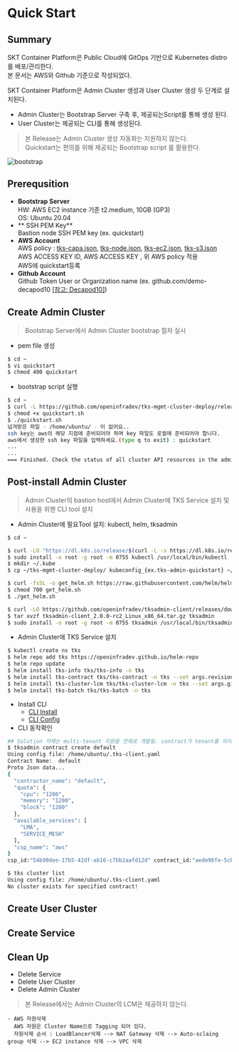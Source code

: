 # Quick Start    

## **Summary** 
SKT Container Platform은 Public Cloud에 GitOps 기반으로 Kubernetes distro를 배포/관리한다.   
본 문서는 AWS와 Github 기준으로 작성되었다.
    
SKT Container Platform은 Admin Cluster 생성과 User Cluster 생성 두 단계로 설치된다.      
   - Admin Cluster는 Bootstrap Server 구축 후, 제공되는Script를 통해 생성 된다.   
   - User Cluster는 제공되는 CLI를 통해 생성된다.   

> 본 Release는 Admin Cluster 생성 자동화는 지원하지 않는다.   
> Quickstart는 편의를 위해 제공되는 Bootstrap script 를 활용한다.

![bootstrap](../assets/images/tks-intall-step.png)


## **Prerequsition**
- **Bootstrap Server**    
   HW: AWS EC2 instance 기준 t2.medium, 10GB (GP3)   
   OS: Ubuntu 20.04     
- ** SSH PEM Key**   
  Bastion node SSH PEM key (ex. quickstart)
- **AWS Account**   
  AWS policy : [tks-capa.json](../assets/files/tks-capa.json), [tks-node.json](../assets/files/tks-node.json), [tks-ec2.json](../assets/files/tks-ec2.json), [tks-s3.json](../assets/files/tks-s3.json)   
  AWS ACCESS KEY ID, AWS ACCESS KEY  , 위 AWS policy 적용   
  AWS에 quickstart등록
- **Github Account**   
  Github Token
  User or Organization name (ex. github.com/demo-decapod10  [[참고: Decapod10]](https://futurama.fandom.com/wiki/Decapod_10))

## **Create Admin Cluster**
> Bootstrap Server에서 Admin Cluster bootstrap 절차 실시   


- pem file 생성  
```bash
$ cd ~
$ vi quickstart
$ chmod 400 quickstart
```
- bootstrap script 실행
```bash
$ cd ~
$ curl -L https://github.com/openinfradev/tks-mgmt-cluster-deploy/releases/download/v2.0.0-rc2/install-admin.sh -o quickstart.sh
$ chmod +x quickstart.sh
$ ./quickstart.sh
넘겨받은 파일 - /home/ubuntu/ - 이 없어요..
ssh key는 aws의 해당 지점에 준비되어야 하며 key 파일도 로컬에 준비되어야 합니다.
aws에서 생성한 ssh key 파일을 입력하세요.(type q to exit) : quickstart
...
...
=== Finished. Check the status of all cluster API resources in the admin cluster and use the bastion host: 999.999.999.999 ===
```
## **Post-install Admin Cluster**
> Admin Cluster의 bastion host에서 Admin Cluster에 TKS Service 설치 및 사용을 위핸 CLI tool 설치   


- Admin Cluster에 필요Tool 설치: kubectl, helm, tksadmin
```bash
$ cd ~

$ curl -LO "https://dl.k8s.io/release/$(curl -L -s https://dl.k8s.io/release/stable.txt)/bin/linux/amd64/kubectl"
$ sudo install -o root -g root -m 0755 kubectl /usr/local/bin/kubectl
$ mkdir ~/.kube
$ cp ~/tks-mgmt-cluster-deploy/ kubeconfig_{ex.tks-admin-quickstart} ~/.kube/config

$ curl -fsSL -o get_helm.sh https://raw.githubusercontent.com/helm/helm/main/scripts/get-helm-3
$ chmod 700 get_helm.sh
$ ./get_helm.sh

$ curl -LO https://github.com/openinfradev/tksadmin-client/releases/download/v2.0.0-rc2/tksadmin-client_2.0.0-rc2_Linux_x86_64.tar.gz
$ tar xvzf tksadmin-client_2.0.0-rc2_Linux_x86_64.tar.gz tksadmin
$ sudo install -o root -g root -m 0755 tksadmin /usr/local/bin/tksadmin

```
- Admin Cluster에 TKS Service 설치
```bash
$ kubectl create ns tks
$ helm repo add tks https://openinfradev.github.io/helm-repo
$ helm repo update
$ helm install tks-info tks/tks-info -n tks
$ helm install tks-contract tks/tks-contract -n tks --set args.revision=release-v2
$ helm install tks-cluster-lcm tks/tks-cluster-lcm -n tks --set args.gitAccount={ex.demo-decapod10}
$ helm install tks-batch tks/tks-batch -n tks

```
- Install CLI 
     - [CLI Install](../cli/install.md)   
     - [CLI Config](../cli/configuration.md)   
- CLI 동작확인
```bash
## Solution 자체는 multi-tenant 지원을 전제로 개발됨. contract가 tenant를 의미함. 편의를 위해 default contract 생성기능 사용
$ tksadmin contract create default
Using config file: /home/ubuntu/.tks-client.yaml
Contract Name:  default
Proto Json data...
{
  "contractor_name": "default",
  "quota": {
    "cpu": "1200",
    "memory": "1200",
    "block": "1200"
  },
  "available_services": [
    "LMA",
    "SERVICE_MESH"
  ],
  "csp_name": "aws"
}
csp_id:"54b98dee-17b5-42df-ab16-c7bb2aafd12d" contract_id:"aede96fe-5cbe-402e-b163-27abd2511986"

$ tks cluster list
Using config file: /home/ubuntu/.tks-client.yaml
No cluster exists for specified contract!
```

## Create User Cluster

## Create Service

## Clean Up
- Delete Service
- Delete User Cluster
- Delete Admin Cluster   
> 본 Release에서는 Admin Cluster의 LCM은 제공하지 않는다.  

    - AWS 자원삭제   
      AWS 자원은 Cluster Name으로 Tagging 되어 있다.  
      자원삭제 순서 : LoadBlancer삭제 --> NAT Gateway 삭제 --> Auto-sclaing group 삭제 --> EC2 instance 삭제 --> VPC 삭제

